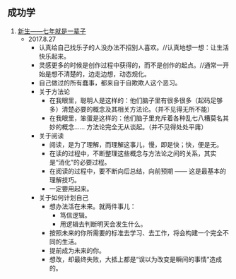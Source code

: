 ## 成功学
1. [新生——七年就是一辈子](xin_sheng.md)
    - 2017.8.27
        - 认真给自己找乐子的人没办法不招别人喜欢。//认真地想一想：让生活快乐起来。
        - 灵感更多的时候是创作过程中获得的，而不是创作的起点。//通常一开始是想不清楚的，边走边想，动态规化。
        - 自己做过的所有蠢事，都来自于自欺欺人这个恶习。
        - 关于方法论
            - 在我眼里，聪明人是这样的：他们脑子里有很多很多（起码足够多）清楚必要的概念及其相关方法论。（并不见得无所不能）
            - 在我眼里，笨蛋是这样的：他们脑子里充斥着各种乱七八糟莫名其妙的概念…… 方法论完全无从谈起。（并不见得处处平庸）
        - 关于阅读
            - 阅读，是为了理解，而理解这事儿，慢，即是快；快，便是无。
            - 在读的过程中，不断整理这些概念与方法论之间的关系，其实是“消化”的必要过程。
            - 在阅读的过程中，要不断向后总结，向前预期 —— 这是最基本的理解技巧。
            - 一定要用起来。
        - 关于如何计划自己
            - 想办法活在未来。就两件事儿：
                - 笃信逻辑。
                - 用逻辑去判断明天会发生什么。
            - 按照未来的你所需要的标准去学习、去工作，将会构建一个完全不同的生活。
            - 提前成为未来的你。
            - 想改，却最终失败，大抵上都是“误以为改变是瞬间的事情”造成的。
